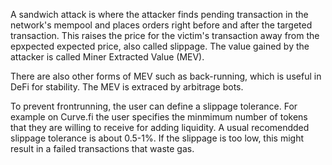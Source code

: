 A sandwich attack is where the attacker finds pending transaction in the network's mempool and places orders right before and after the targeted transaction. This raises the price for the victim's transaction away from the epxpected expected price, also called slippage. The value gained by the attacker is called Miner Extracted Value (MEV).

There are also other forms of MEV such as back-running, which is useful in DeFi for stability. The MEV is extraced by arbitrage bots.

To prevent frontrunning, the user can define a slippage tolerance. For example on Curve.fi the user specifies the minmimum number of tokens that they are willing to receive for adding liquidity. A usual recomendded slippage tolerance is about 0.5-1%. If the slippage is too low, this might result in a failed transactions that waste gas.
